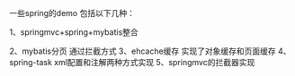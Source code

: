 一些spring的demo
包括以下几种：
<p>1、springmvc+spring+mybatis整合</p>
2、mybatis分页 通过拦截方式
3、ehcache缓存 实现了对象缓存和页面缓存
4、spring-task xml配置和注解两种方式实现
5、springmvc的拦截器实现
